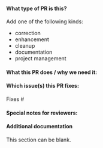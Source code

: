 
#### What type of PR is this?

Add one of the following kinds:
* correction
* enhancement
* cleanup
* documentation
* project management


#### What this PR does / why we need it:




#### Which issue(s) this PR fixes:

<!-- Automatically closes linked issue when PR is merged.
Usage: `Fixes #<issue number>`, or `Fixes (paste link of issue)`. -->

Fixes #

#### Special notes for reviewers:



#### Additional documentation 

This section can be blank.

